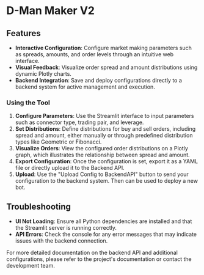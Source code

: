 # D-Man Maker V2

## Features
- **Interactive Configuration**: Configure market making parameters such as spreads, amounts, and order levels through an intuitive web interface.
- **Visual Feedback**: Visualize order spread and amount distributions using dynamic Plotly charts.
- **Backend Integration**: Save and deploy configurations directly to a backend system for active management and execution.

### Using the Tool
1. **Configure Parameters**: Use the Streamlit interface to input parameters such as connector type, trading pair, and leverage.
2. **Set Distributions**: Define distributions for buy and sell orders, including spread and amount, either manually or through predefined distribution types like Geometric or Fibonacci.
3. **Visualize Orders**: View the configured order distributions on a Plotly graph, which illustrates the relationship between spread and amount.
4. **Export Configuration**: Once the configuration is set, export it as a YAML file or directly upload it to the Backend API.
5. **Upload**: Use the "Upload Config to BackendAPI" button to send your configuration to the backend system. Then can be used to deploy a new bot.

## Troubleshooting
- **UI Not Loading**: Ensure all Python dependencies are installed and that the Streamlit server is running correctly.
- **API Errors**: Check the console for any error messages that may indicate issues with the backend connection.

For more detailed documentation on the backend API and additional configurations, please refer to the project's documentation or contact the development team.